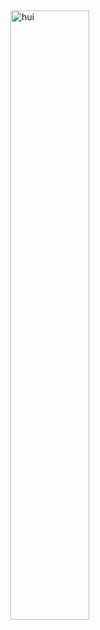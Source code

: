 <!DOCTYPE html>
<html lang="en">
<head>
  <meta charset="UTF-8">
  <meta http-equiv="X-UA-Compatible" content="IE=edge">
  <meta name="viewport" content="width=device-width, initial-scale=1.0">
  <link rel="stylesheet" href="style.css">
  <link rel="preconnect" href="https://fonts.googleapis.com">
  <link rel="preconnect" href="https://fonts.googleapis.com">
  <link rel="preconnect" href="https://fonts.gstatic.com" crossorigin>
  <link href="https://fonts.googleapis.com/css2?family=Roboto:wght@400;500;700&display=swap" rel="stylesheet">
  <link rel="stylesheet" href="https://cdnjs.cloudflare.com/ajax/libs/animate.css/4.1.1/animate.min.css"/>  
  <title>Document</title>
</head>
<body>
  <div class="container">
    <a href="https://cybershoke.net/csgo">
      <img src="/cybershoke.png" alt="hui" height="50%">
    </a>
  </div>
  <div class="container" style="margin-bottom: 40px;">
    <a href="https://www.google.com/">
      <img src="/google.png" alt="">
    </a>
  </div>
  <div class="container">
    <a href="https://faceitfinder.com/">
      <img src="/ffaceit.png" alt="">
    </a>
  </div>
</html>
</body>
</html>
